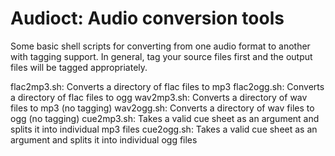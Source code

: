 Audioct: Audio conversion tools
===============================

Some basic shell scripts for converting from one audio format to another
with tagging support. In general, tag your source files first and the
output files will be tagged appropriately.

flac2mp3.sh: Converts a directory of flac files to mp3
flac2ogg.sh: Converts a directory of flac files to ogg
wav2mp3.sh: Converts a directory of wav files to mp3 (no tagging)
wav2ogg.sh: Converts a directory of wav files to ogg (no tagging)
cue2mp3.sh: Takes a valid cue sheet as an argument and splits it into
	individual mp3 files
cue2ogg.sh: Takes a valid cue sheet as an argument and splits it into
	individual ogg files
